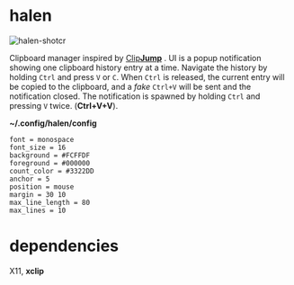 # halen 
![halen-shotcr](https://github.com/user-attachments/assets/14e38e81-1df2-4e4b-8286-c16f40e10910)

Clipboard manager inspired by [Clip**Jump**](https://clipjump.sourceforge.net/help.htm) .
UI is a popup notification showing one clipboard history entry at a time.
Navigate the history by holding `Ctrl` and press `V` or `C`.
When `Ctrl` is released, the current entry will be copied to the clipboard,
and a *fake* `Ctrl+V` will be sent and the notification closed.
The notification is spawned by holding `Ctrl` and pressing `V` twice. (**Ctrl+V+V**).

**~/.config/halen/config**  
```
font = monospace
font_size = 16
background = #FCFFDF
foreground = #000000
count_color = #3322DD
anchor = 5
position = mouse
margin = 30 10
max_line_length = 80
max_lines = 10
```

# dependencies
X11, **xclip**
